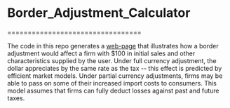 # Border_Adjustment_Calculator
=================================

The code in this repo generates a 
[web-page](https://ospc.shinyapps.io/border-adjustment-calculator/) 
that illustrates how a border adjustment would affect a firm with $100 
in initial sales and other characteristics supplied by the user. Under full 
currency adjustment, the dollar appreciates by the same rate as the tax -- 
this effect is predicted by efficient market models. Under partial currency 
adjustments, firms may be able to pass on some of their increased import 
costs to consumers.  This model assumes that firms can fully deduct losses 
against past and future taxes.
